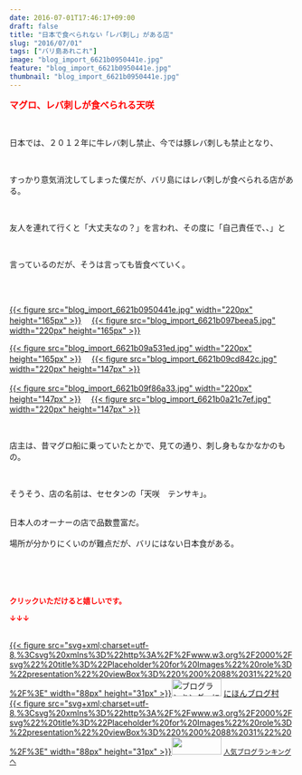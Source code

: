 ```yaml
---
date: 2016-07-01T17:46:17+09:00
draft: false
title: "日本で食べられない「レバ刺し」がある店"
slug: "2016/07/01"
tags: ["バリ島あれこれ"]
image: "blog_import_6621b0950441e.jpg"
feature: "blog_import_6621b0950441e.jpg"
thumbnail: "blog_import_6621b0950441e.jpg"
---
```

<p><font color="#ff0000" size="3"><strong>マグロ、レバ刺しが食べられる天咲</strong></font></p><br/><p>日本では、２０１２年に牛レバ刺し禁止、今では豚レバ刺しも禁止となり、</p><br/><p>すっかり意気消沈してしまった僕だが、バリ島にはレバ刺しが食べられる店がある。</p><br/><p>友人を連れて行くと「大丈夫なの？」を言われ、その度に「自己責任で、、」と</p><br/><p>言っているのだが、そうは言っても皆食べていく。</p><br/><p><br/><a href="blog_import_6621b09663774.jpg">{{< figure src="blog_import_6621b0950441e.jpg" width="220px" height="165px" >}}</a> 　<a href="blog_import_6621b09907d89.jpg">{{< figure src="blog_import_6621b097beea5.jpg" width="220px" height="165px" >}}</a> <br/></p><p><a href="blog_import_6621b09b9bbfb.jpg">{{< figure src="blog_import_6621b09a531ed.jpg" width="220px" height="165px" >}}</a> 　<a href="blog_import_6621b09e1f9fd.jpg">{{< figure src="blog_import_6621b09cd842c.jpg" width="220px" height="147px" >}}</a> <br/><br/><a href="blog_import_6621b0a0d2d76.jpg">{{< figure src="blog_import_6621b09f86a33.jpg" width="220px" height="147px" >}}</a> 　<a href="blog_import_6621b0a353d07.jpg">{{< figure src="blog_import_6621b0a21c7ef.jpg" width="220px" height="147px" >}}</a> <br/></p><br/><p>店主は、昔マグロ船に乗っていたとかで、見ての通り、刺し身もなかなかのもの。</p><br/><p>そうそう、店の名前は、セセタンの「天咲　テンサキ」。</p><br/><div class="gmail_quote">日本人のオーナーの店で品数豊富だ。</div><div class="gmail_quote"><br/></div><div class="gmail_quote">場所が分かりにくいのが難点だが、バリにはない日本食がある。</div><div class="gmail_quote"><br/></div><div class="gmail_quote"><br/></div><br/><br/><p><font color="#ff0000" size="2"><strong>クリックいただけると嬉しいです。<br/></strong></font></p><p><font color="#ff0000" size="2"><strong>↓↓↓</strong></font></p><p><br/><a href="http://www.blogmura.com/ranking.html" target="_blank">{{< figure src="svg+xml;charset=utf-8,%3Csvg%20xmlns%3D%22http%3A%2F%2Fwww.w3.org%2F2000%2Fsvg%22%20title%3D%22Placeholder%20for%20Images%22%20role%3D%22presentation%22%20viewBox%3D%220%200%2088%2031%22%20%2F%3E" width="88px" height="31px" >}}<noscript><img border="0" alt="ブログランキング・にほんブログ村へ" src="https://img-proxy.blog-video.jp/images?url=http%3A%2F%2Fwww.blogmura.com%2Fimg%2Fwww88_31.gif" width="88" height="31"></noscript></a> <a href="http://www.blogmura.com/ranking.html" target="_blank">にほんブログ村</a> <br/><a title="人気ブログランキングへ" href="link.php?1804582">{{< figure src="svg+xml;charset=utf-8,%3Csvg%20xmlns%3D%22http%3A%2F%2Fwww.w3.org%2F2000%2Fsvg%22%20title%3D%22Placeholder%20for%20Images%22%20role%3D%22presentation%22%20viewBox%3D%220%200%2088%2031%22%20%2F%3E" width="88px" height="31px" >}}<noscript><img border="0" src="https://blog.with2.net/img/banner/banner_22.gif" width="88" height="31"></noscript></a> <a style="FONT-SIZE: 12px" href="link.php?1804582">人気ブログランキングへ</a> </p>


